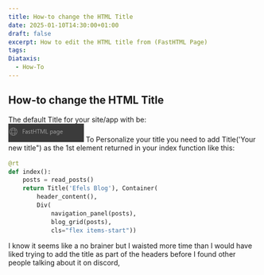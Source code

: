 ```yaml
---
title: How-to change the HTML Title
date: 2025-01-10T14:30:00+01:00
draft: false
excerpt: How to edit the HTML title from (FastHTML Page)
tags: 
Diataxis:
  - How-To
---
```

## How-to change the HTML Title 
The default Title for your site/app with be:  
![Default Html Title](/public/images/20250216034414.png)
To Personalize your title you need to add Title('Your new title") as the 1st element returned in your index function like this:
```python
@rt
def index():
    posts = read_posts()
    return Title('Efels Blog'), Container(   
        header_content(),
        Div(
            navigation_panel(posts),
            blog_grid(posts),
            cls="flex items-start"))
```
I know it seems like a no brainer but I waisted more time than I would have liked trying to add the title as part of the headers before I found other people talking about it on discord,